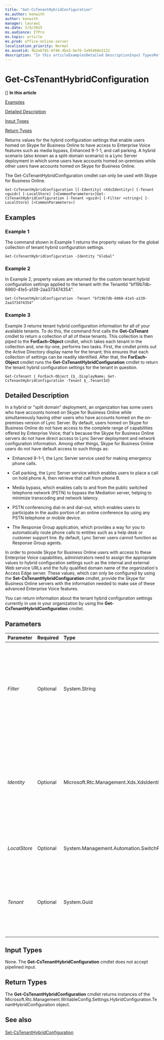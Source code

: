 ```yaml
---
title: "Get-CsTenantHybridConfiguration"
ms.author: kenwith
author: kenwith
manager: laurawi
ms.date: 3/9/2015
ms.audience: ITPro
ms.topic: article
ms.prod: office-online-server
localization_priority: Normal
ms.assetid: 4b2e6781-8f46-4ba3-be76-3a95460e3132
description: "In this articleExamplesDetailed DescriptionInput TypesReturn Types"
---
```


# Get-CsTenantHybridConfiguration
[]
 **In this article**
  
[Examples](#Examples)
  
[Detailed Description](#DetailedDescription)
  
[Input Types](#InputTypes)
  
[Return Types](#ReturnTypes)
  
Returns values for the hybrid configuration settings that enable users homed on Skype for Business Online to have access to Enterprise Voice features such as media bypass, Enhanced 9-1-1, and call parking. A hybrid scenario (also known as a split-domain scenario) is a Lync Server deployment in which some users have accounts homed on-premises while other users have accounts homed on Skype for Business Online.
  
The Get-CsTenantHybridConfiguration cmdlet can only be used with Skype for Business Online.
  
```
Get-CsTenantHybridConfiguration [[-Identity] <XdsIdentity>] [-Tenant <guid>] [-LocalStore] [<CommonParameters>]Get-CsTenantHybridConfiguration [-Tenant <guid>] [-Filter <string>] [-LocalStore] [<CommonParameters>]
```

## Examples
<a name="Examples"> </a>

### Example 1

The command shown in Example 1 returns the property values for the global collection of tenant hybrid configuration settings.
  
```
Get-CsTenantHybridConfiguration -Identity "Global"
```

### Example 2

In Example 2, property values are returned for the custom tenant hybrid configuration settings applied to the tenant with the TenantId "bf19b7db-6960-41e5-a139-2aa373474354".
  
```
Get-CsTenantHybridConfiguration -Tenant "bf19b7db-6960-41e5-a139-2aa373474354"
```

### Example 3

Example 3 returns tenant hybrid configuration information for all of your available tenants. To do this, the command first calls the **Get-CsTenant** cmdlet to return a collection of all of these tenants. This collection is then piped to the **ForEach-Object** cmdlet, which takes each tenant in the collection and, one-by-one, performs two tasks. First, the cmdlet prints out the Active Directory display name for the tenant; this ensures that each collection of settings can be readily identified. After that, the **ForEach-Object** cmdlet runs the **Get-CsTenantHybridConfiguration** cmdlet to return the tenant hybrid configuration settings for the tenant in question. 
  
```
Get-CsTenant | ForEach-Object {$_.DisplayName; Get-CsTenantHybridConfiguration -Tenant $_.TenantId}
```

## Detailed Description
<a name="DetailedDescription"> </a>

In a hybrid or "split domain" deployment, an organization has some users who have accounts homed on Skype for Business Online while simultaneously having other users who have accounts homed on the on-premises version of Lync Server. By default, users homed on Skype for Business Online do not have access to the complete range of capabilities offered by Enterprise Voice; that's because the Skype for Business Online servers do not have direct access to Lync Server deployment and network configuration information. Among other things, Skype for Business Online users do not have default access to such things as:
  
- Enhanced 9-1-1, the Lync Server service used for making emergency phone calls.
    
- Call parking, the Lync Server service which enables users to place a call on hold phone A, then retrieve that call from phone B.
    
- Media bypass, which enables calls to and from the public switched telephone network (PSTN) to bypass the Mediation server, helping to minimize transcoding and network latency.
    
- PSTN conferencing dial-in and dial-out, which enables users to participate in the audio portion of an online conference by using any PSTN telephone or mobile device.
    
- The Response Group application, which provides a way for you to automatically route phone calls to entities such as a help desk or customer support line. By default, Lync Server users cannot function as Response Group agents.
    
In order to provide Skype for Business Online users with access to these Enterprise Voice capabilities, administrators need to assign the appropriate values to hybrid configuration settings such as the internal and external Web service URLs and the fully qualified domain name of the organization's Access Edge server. These values, which can only be configured by using the **Set-CsTenantHybridConfiguration** cmdlet, provide the Skype for Business Online servers with the information needed to make use of these advanced Enterprise Voice features. 
  
You can return information about the tenant hybrid configuration settings currently in use in your organization by using the **Get-CsTenantHybridConfiguration** cmdlet. 
  
## Parameters
<a name="DetailedDescription"> </a>

|**Parameter**|**Required**|**Type**|**Description**|
|:-----|:-----|:-----|:-----|
| _Filter_ <br/> |Optional  <br/> |System.String  <br/> |Enables you to use wildcard characters in order to return a collection of tenant hybrid configuration settings. Because you are limited to a single, global collection of hybrid configuration settings there is no need to use the Filter parameter. However, this is valid syntax for the **Get-CsTenantHybridConfiguration** cmdlet:  <br/> Get-CsTenantHybridConfiguration -Filter "g\*"  <br/> |
| _Identity_ <br/> |Optional  <br/> |Microsoft.Rtc.Management.Xds.XdsIdentity  <br/> |Unique Identity of the tenant hybrid configuration settings to be returned. Because you are limited to a single, global collection of hybrid configuration settings, the only collection that can be returned by using the Identity parameter is the global collection:  <br/> -Identity global  <br/> To modify the settings for an individual tenant, use the Tenant parameter instead of the Identity parameter.  <br/> |
| _LocalStore_ <br/> |Optional  <br/> |System.Management.Automation.SwitchParameter  <br/> |Retrieves the tenant hybrid configuration data from the local replica of the Central Management store, rather than the Central Management store itself.  <br/> |
| _Tenant_ <br/> |Optional  <br/> |System.Guid  <br/> |Globally unique identifier (GUID) of the tenant account whose hybrid configuration settings are being returned. For example:  <br/> -Tenant "38aad667-af54-4397-aaa7-e94c79ec2308"  <br/> You can return the tenant ID for each of your tenants by running this command:  <br/> Get-CsTenant | Select-Object DisplayName, TenantID  <br/> If you are using a remote session of Windows PowerShell and are connected only to Skype for Business Online you do not have to include the Tenant parameter. Instead, the tenant ID will automatically be filled in for you based on your connection information. The Tenant parameter is primarily for use in a hybrid deployment.  <br/> |
   
## Input Types
<a name="InputTypes"> </a>

None. The **Get-CsTenantHybridConfiguration** cmdlet does not accept pipelined input. 
  
## Return Types
<a name="ReturnTypes"> </a>

The **Get-CsTenantHybridConfiguration** cmdlet returns instances of the Microsoft.Rtc.Management.WritableConfig.Settings.HybridConfiguration.TenantHybridConfiguration object. 
  
## See also
<a name="ReturnTypes"> </a>

#### 

[Set-CsTenantHybridConfiguration](set-cstenanthybridconfiguration.md)

